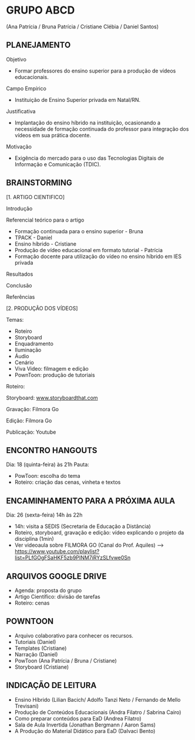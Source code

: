 # GRUPO ABCD
(Ana Patrícia / Bruna Patrícia / Cristiane Clébia / Daniel Santos)

## PLANEJAMENTO
Objetivo
- Formar professores do ensino superior para a produção de vídeos educacionais.

Campo Empírico
- Instituição de Ensino Superior privada em Natal/RN.

Justificativa
- Implantação do ensino híbrido na instituição, ocasionando a necessidade de formação continuada do professor para integração dos vídeos em sua prática docente.

Motivação
- Exigência do mercado para o uso das Tecnologias Digitais de Informação e Comunicação (TDIC).

## BRAINSTORMING
[1. ARTIGO CIENTIFICO]

Introdução

Referencial teórico para o artigo
- Formação continuada para o ensino superior - Bruna
- TPACK - Daniel 
- Ensino híbrido - Cristiane
- Produção de vídeo educacional em formato tutorial - Patrícia
- Formação docente para utilização do vídeo no ensino híbrido em IES privada

Resultados

Conclusão

Referências

[2. PRODUÇÃO DOS VÍDEOS]

Temas:
- Roteiro
- Storyboard
- Enquadramento
- Iluminação
- Áudio
- Cenário
- Viva Video: filmagem e edição
- PownToon: produção de tutoriais

Roteiro:

Storyboard: www.storyboardthat.com

Gravação: Filmora Go

Edição: Filmora Go

Publicação: Youtube


## ENCONTRO HANGOUTS
Dia: 18 (quinta-feira) às 21h
Pauta: 
- PowToon: escolha do tema
- Roteiro: criação das cenas, vinheta e textos


## ENCAMINHAMENTO PARA A PRÓXIMA AULA
Dia: 26 (sexta-feira) 14h às 22h
- 14h: visita a SEDIS (Secretaria de Educação a Distância)
- Roteiro, storyboard, gravação e edição: vídeo explicando o projeto da disciplina (1min)
- Ver videoaula sobre FILMORA GO (Canal do Prof. Aquiles) 
--> https://www.youtube.com/playlist?list=PLfGOgFSaHKF5zb9PINM7iRYzSLfvwe0Sn


## ARQUIVOS GOOGLE DRIVE
- Agenda: proposta do grupo
- Artigo Científico: divisão de tarefas
- Roteiro: cenas 


## POWNTOON
- Arquivo colaborativo para conhecer os recursos.
- Tutoriais (Daniel)
- Templates (Cristiane)
- Narração (Daniel)
- PowToon (Ana Patrícia / Bruna / Cristiane)
- Storyboard (Cristiane)


## INDICAÇÃO DE LEITURA
- Ensino Híbrido (Lilian Bacich/ Adolfo Tanzi Neto / Fernando de Mello Trevisani)
- Produção de Conteúdos Educacionais (Andra Filatro / Sabrina Cairo)
- Como preparar conteúdos para EaD (Andrea Filatro)
- Sala de Aula Invertida (Jonathan Bergmann / Aaron Sams)
- A Produção do Material Didático para EaD (Dalvaci Bento)
